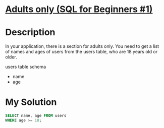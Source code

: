 # [Adults only (SQL for Beginners #1)](https://www.codewars.com/kata/590a95eede09f87472000213)

# Description
In your application, there is a section for adults only. You need to get a list of names and ages of users from the users table, who are 18 years old or older.

users table schema

* name
* age

# My Solution
```sql
SELECT name, age FROM users
WHERE age >= 18;
```
